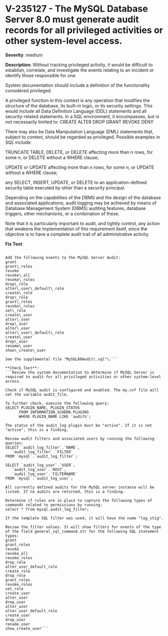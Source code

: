 # V-235127 - The MySQL Database Server 8.0 must generate audit records for all privileged activities or other system-level access.

**Severity**: medium

**Description**:
Without tracking privileged activity, it would be difficult to establish, correlate, and investigate the events relating to an incident or identify those responsible for one. 

System documentation should include a definition of the functionality considered privileged.

A privileged function in this context is any operation that modifies the structure of the database, its built-in logic, or its security settings. This would include all Data Definition Language (DDL) statements and all security-related statements. In a SQL environment, it encompasses, but is not necessarily limited to:
CREATE
ALTER
DROP
GRANT
REVOKE
DENY

There may also be Data Manipulation Language (DML) statements that, subject to context, should be regarded as privileged. Possible examples in SQL include:

TRUNCATE TABLE;
DELETE, or
DELETE affecting more than n rows, for some n, or
DELETE without a WHERE clause;

UPDATE or
UPDATE affecting more than n rows, for some n, or
UPDATE without a WHERE clause;

any SELECT, INSERT, UPDATE, or DELETE to an application-defined security table executed by other than a security principal.

Depending on the capabilities of the DBMS and the design of the database and associated applications, audit logging may be achieved by means of Database Management System (DBMS) auditing features, database triggers, other mechanisms, or a combination of these.

Note that it is particularly important to audit, and tightly control, any action that weakens the implementation of this requirement itself, since the objective is to have a complete audit trail of all administrative activity.

**Fix Text**:
```Configure the MySQL Database Server to audit for all privileged activities or other system\-level access\.

Add the following events to the MySQL Server Audit: 
grant
grant\_roles
revoke
revoke\_all
revoke\_roles
drop\_role
alter\_user\_default\_role
create\_role
drop\_role
grant\_roles
revoke\_roles
set\_role
create\_user
alter\_user
drop\_user
alter\_user
alter\_user\_default\_role
create\_user
drop\_user
rename\_user
show\_create\_user

See the supplemental file "MySQL80Audit\.sql"\.```

**Check Text**:
```Review the system documentation to determine if MySQL Server is required to audit for all privileged activities or other system-level access.

Check if MySQL audit is configured and enabled. The my.cnf file will set the variable audit_file.

To further check, execute the following query: 
SELECT PLUGIN_NAME, PLUGIN_STATUS
      FROM INFORMATION_SCHEMA.PLUGINS
      WHERE PLUGIN_NAME LIKE 'audit%';

The status of the audit_log plugin must be "active". If it is not "active", this is a finding.

Review audit filters and associated users by running the following queries:
SELECT `audit_log_filter`.`NAME`,
   `audit_log_filter`.`FILTER`
FROM `mysql`.`audit_log_filter`;

SELECT `audit_log_user`.`USER`,
   `audit_log_user`.`HOST`,
   `audit_log_user`.`FILTERNAME`
FROM `mysql`.`audit_log_user`;

All currently defined audits for the MySQL server instance will be listed. If no audits are returned, this is a finding.

Determine if rules are in place to capture the following types of commands related to permissions by running:
select * from mysql.audit_log_filter;

If the template SQL filter was used, it will have the name "log_stig".

Review the filter values. It will show filters for events of the type of the field general_sql_command.str for the following SQL statement types:
grant
grant_roles
revoke
revoke_all
revoke_roles
drop_role
alter_user_default_role
create_role
drop_role
grant_roles
revoke_roles
set_role
create_user
alter_user
drop_user
alter_user
alter_user_default_role
create_user
drop_user
rename_user
show_create_user```
